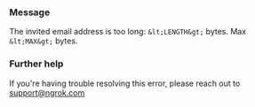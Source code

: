 
### Message
The invited email address is too long: `&lt;LENGTH&gt;` bytes. Max `&lt;MAX&gt;` bytes.

### Further help
If you're having trouble resolving this error, please reach out to [support@ngrok.com](mailto:support@ngrok.com?subject=Help%20with%20ERR_NGROK_4401)

